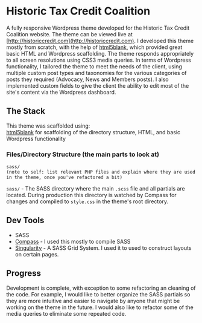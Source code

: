 # Historic Tax Credit Coalition
A fully responsive Wordpress theme developed for the Historic Tax Credit Coalition website. The theme can be viewed live at [http://historiccredit.com](http://historiccredit.com). I developed this theme mostly from scratch, with the help of [html5blank](https://github.com/toddmotto/html5blank/), which provided great basic HTML and Wordpress scaffolding. The theme responds appropriately to all screen resolutions using CSS3 media queries. In terms of Wordpress functionality, I tailored the theme to meet the needs of the client, using multiple custom post types and taxonomies for the various categories of posts they required (Advocacy, News and Members posts). I also implemented custom fields to give the client the ability to edit most of the site's content via the Wordpress dashboard.

## The Stack
This theme was scaffolded using:  
[html5blank](https://github.com/toddmotto/html5blank/) for scaffolding of the directory structure, HTML, and basic Wordpress functionality

### Files/Directory Structure (the main parts to look at)
```
sass/
(note to self: list relevant PHP files and explain where they are used in the theme, once you've refactored a bit)
```
`sass/` - The SASS directory where the main `.scss` file and all partials are located. During production this directory is watched by Compass for changes and compiled to `style.css` in the theme's root directory.

## Dev Tools
* SASS
* [Compass](http://compass-style.org/) - I used this mostly to compile SASS
* [Singularity](https://github.com/at-import/Singularity) - A SASS Grid System. I used it to used to construct layouts on certain pages.

## Progress
Development is complete, with exception to some refactoring an cleaning of the code. For example, I would like to better organize the SASS partials so they are more intuitive and easier to navigate by anyone that might be working on the theme in the future. I would also like to refactor some of the media queries to eliminate some repeated code.

